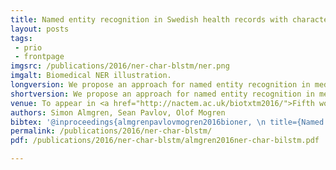 ```yaml
---
title: Named entity recognition in Swedish health records with character-based deep bidirectional LSTMs
layout: posts
tags:
 - prio
 - frontpage
imgsrc: /publications/2016/ner-char-blstm/ner.png
imgalt: Biomedical NER illustration.
longversion: We propose an approach for named entity recognition in medical data, using a character-based deep bidirectional recurrent neural network. Such models can learn features and patterns based on the character sequence, and are not limited to a fixed vocabulary. This makes them very well suited for the NER task in the medical domain. Our experimental evaluation shows promising results, with a 60% improvement in F 1 score over the baseline, and our system generalizes well between different datasets.</p><h2>Dataset</h2><p>The dataset presented in this paper can be downloaded from <a href="https://github.com/olofmogren/biomedical-ner-data-swedish/">https://github.com/olofmogren/biomedical-ner-data-swedish/</a>. It can be freely used, but please cite our paper. See &ldquo;bibtex&rdquo; below.</p><h2>Source code</h2><p>The source code used for the experiments can be downloaded from <a href="https://github.com/withtwist/medical-ner/">https://github.com/withtwist/medical-ner/</a>.
shortversion: We propose an approach for named entity recognition in medical data, using a character-based deep bidirectional recurrent neural network. Such models can learn features and patterns based on the character sequence, and are not limited to a fixed vocabulary. This makes them very well suited for the NER task in the medical domain. Our experimental evaluation shows promising results, with a 60% improvement in F 1 score over the baseline, and our system generalizes well between different datasets.
venue: To appear in <a href="http://nactem.ac.uk/biotxtm2016/">Fifth workshop on building and evaluating resources for biomedical text mining (BioTxtM 2016) at COLING 2016</a> in Osaka, December 12.
authors: Simon Almgren, Sean Pavlov, Olof Mogren
bibtex: '@inproceedings{almgrenpavlovmogren2016bioner, \n title={Named Entity Recognition in Swedish Medical Journals with Deep Bidirectional Character-Based LSTMs}, \n author={Simon Almgren, Sean Pavlov, Olof Mogren}, \n booktitle={Proceedings of the Fifth Workshop on Building and Evaluating Resources for Biomedical Text Mining (BioTxtM 2016)}, \n pages={1}, \n year={2016}}'
permalink: /publications/2016/ner-char-blstm/
pdf: /publications/2016/ner-char-blstm/almgren2016ner-char-bilstm.pdf

---
```

